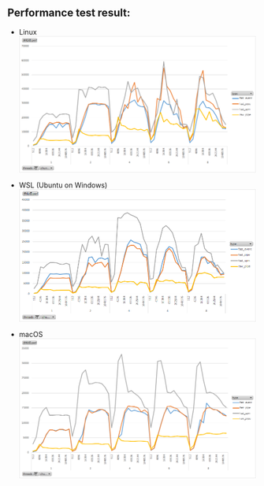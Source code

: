 ## Performance test result:

- Linux
![](profile/linux.png)

- WSL (Ubuntu on Windows)
![](profile/wsl.png)

- macOS
![](profile/mac.png)